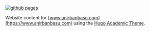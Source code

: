 [![github pages](https://github.com/anirbanbasu/anirbanbasu.github.io/actions/workflows/gh-pages.yml/badge.svg)](https://github.com/anirbanbasu/anirbanbasu.github.io/actions/workflows/gh-pages.yml)

Website content for [www.anirbanbasu.com](https://www.anirbanbasu.com) using the [Hugo Academic Theme](https://github.com/wowchemy/starter-hugo-academic).
